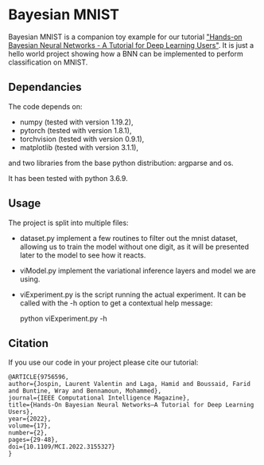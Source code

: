 # Bayesian MNIST

Bayesian MNIST is a companion toy example for our tutorial ["Hands-on Bayesian Neural Networks - A Tutorial for Deep Learning Users"](https://doi.org/10.1109/MCI.2022.3155327). It is just a hello world project showing how a BNN can be implemented to perform classification on MNIST.

## Dependancies

The code depends on: 

- numpy (tested with version 1.19.2), 
- pytorch (tested with version 1.8.1),
- torchvision (tested with version 0.9.1),
- matplotlib (tested with version 3.1.1),

and two libraries from the base python distribution: argparse and os.

It has been tested with python 3.6.9.

## Usage

The project is split into multiple files:

- dataset.py implement a few routines to filter out the mnist dataset, allowing us to train the model without one digit, as it will be presented later to the model to see how it reacts.
- viModel.py implement the variational inference layers and model we are using.
- viExperiment.py is the script running the actual experiment. It can be called with the -h option to get a contextual help message:

	python viExperiment.py -h

## Citation

If you use our code in your project please cite our tutorial:

	@ARTICLE{9756596,
	author={Jospin, Laurent Valentin and Laga, Hamid and Boussaid, Farid and Buntine, Wray and Bennamoun, Mohammed},
	journal={IEEE Computational Intelligence Magazine}, 
	title={Hands-On Bayesian Neural Networks—A Tutorial for Deep Learning Users}, 
	year={2022},
	volume={17},
	number={2},
	pages={29-48},
	doi={10.1109/MCI.2022.3155327}
	}
